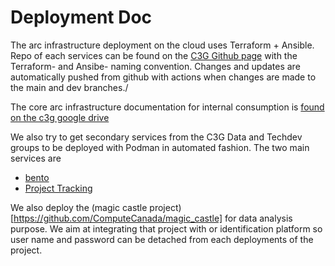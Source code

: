 # Deployment Doc

The arc infrastructure deployment on the cloud uses Terraform + Ansible. Repo of each services can be found on the [C3G Github page](https://github.com/orgs/c3g) with the Terraform-<service name> and Ansibe-<service name> naming convention. Changes and updates are automatically pushed from github with actions when changes are made to the main and dev branches./

The core arc infrastructure documentation for internal consumption is [found on the c3g google drive](https://drive.google.com/drive/u/2/folders/1qVOhXMh39uR2EEpk8qw79sf5RU86jkWz)


We also try to get secondary services from the C3G Data and Techdev groups to be deployed with Podman in automated fashion. The two main services are 

* [bento](https://github.com/bento-platform/)
* [Project Tracking](https://github.com/c3g/project_tracking)

We also deploy the (magic castle project)[https://github.com/ComputeCanada/magic_castle] for data analysis purpose. We aim at integrating that project with or identification platform so user name and password can be detached from each deployments of the project.   